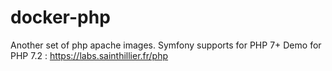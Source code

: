 # docker-php
Another set of php apache images. Symfony supports for PHP 7+
Demo for PHP 7.2 : https://labs.sainthillier.fr/php
